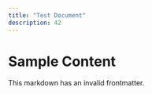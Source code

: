```yaml
---
title: "Test Document"
description: 42
---
```


# Sample Content

This markdown has an invalid frontmatter.
